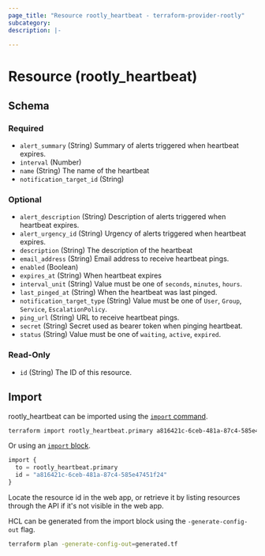 ```yaml
---
page_title: "Resource rootly_heartbeat - terraform-provider-rootly"
subcategory:
description: |-
    
---
```


# Resource (rootly_heartbeat)





<!-- schema generated by tfplugindocs -->
## Schema

### Required

- `alert_summary` (String) Summary of alerts triggered when heartbeat expires.
- `interval` (Number)
- `name` (String) The name of the heartbeat
- `notification_target_id` (String)

### Optional

- `alert_description` (String) Description of alerts triggered when heartbeat expires.
- `alert_urgency_id` (String) Urgency of alerts triggered when heartbeat expires.
- `description` (String) The description of the heartbeat
- `email_address` (String) Email address to receive heartbeat pings.
- `enabled` (Boolean)
- `expires_at` (String) When heartbeat expires
- `interval_unit` (String) Value must be one of `seconds`, `minutes`, `hours`.
- `last_pinged_at` (String) When the heartbeat was last pinged.
- `notification_target_type` (String) Value must be one of `User`, `Group`, `Service`, `EscalationPolicy`.
- `ping_url` (String) URL to receive heartbeat pings.
- `secret` (String) Secret used as bearer token when pinging heartbeat.
- `status` (String) Value must be one of `waiting`, `active`, `expired`.

### Read-Only

- `id` (String) The ID of this resource.

## Import

rootly_heartbeat can be imported using the [`import` command](https://developer.hashicorp.com/terraform/cli/commands/import).

```sh
terraform import rootly_heartbeat.primary a816421c-6ceb-481a-87c4-585e47451f24
```

Or using an [`import` block](https://developer.hashicorp.com/terraform/language/import).

```terraform
import {
  to = rootly_heartbeat.primary
  id = "a816421c-6ceb-481a-87c4-585e47451f24"
}
```

Locate the resource id in the web app, or retrieve it by listing resources through the API if it's not visible in the web app.

HCL can be generated from the import block using the `-generate-config-out` flag.

```sh
terraform plan -generate-config-out=generated.tf
```
